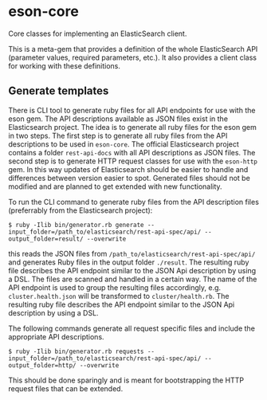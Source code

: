 # eson-core

Core classes for implementing an ElasticSearch client.

This is a meta-gem that provides a definition of the whole ElasticSearch API (parameter values, required parameters, etc.). It also provides a client class for working with these definitions.


## Generate templates

There is CLI tool to generate ruby files for all API endpoints for use with the eson gem. The API descriptions available as JSON files exist in the Elasticsearch project.
The idea is to generate all ruby files for the eson gem in two steps. The first step is to generate all ruby files from the API descriptions to be used in `eson-core`. The official Elasticsearch project contains a folder `rest-api-docs` with all API descriptions as JSON files.
The second step is to generate HTTP request classes for use with the `eson-http` gem.
In this way updates of Elasticsearch should be easier to handle and differences between version easier to spot.
Generated files should not be modified and are planned to get extended with new functionality.

To run the CLI command to generate ruby files from the API description files (preferrably from the Elasticsearch project):

```
$ ruby -Ilib bin/generator.rb generate --input_folder=/path_to/elasticsearch/rest-api-spec/api/ --output_folder=result/ --overwrite
```

this reads the JSON files from `/path_to/elasticsearch/rest-api-spec/api/` and generates Ruby files in the output folder `./result`.
The resulting ruby file describes the API endpoint similar to the JSON Api description by using a DSL.
The files are scanned and handled in a certain way. The name of the API endpoint is used to group the resulting files accordingly, e.g. `cluster.health.json` will be transformed to `cluster/health.rb`.
The resulting ruby file describes the API endpoint similar to the JSON Api description by using a DSL.

The following commands generate all request specific files and include the appropriate API descriptions.

```
$ ruby -Ilib bin/generator.rb requests --input_folder=/path_to/elasticsearch/rest-api-spec/api/ --output_folder=http/ --overwrite
```

This should be done sparingly and is meant for bootstrapping the HTTP request files that can be extended.
